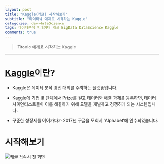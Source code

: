 ```yaml
---  
layout: post  
title: "Kaggle(캐글) 시작해보기"  
subtitle: "타이타닉 예제로 시작하는 Kaggle"  
categories: dev-dataScience
tags: 데이터분석 빅데이터 캐글 BigData DataScience Kaggle
comments: true  
---  
```


> Titanic 예제로 시작하는 Kaggle

---

# [Kaggle](https://www.kaggle.com/)이란?

+ Kaggle은 데이터 분석 경진 대회를 주최하는 플랫폼입니다.

+ Kaggle에 기업 및 단체에서 Prize를 걸고 데이터와 해결 과제를 등록하면, 데이터 사이언티스트들이 이를 해결하기 위해 모델을 개발하고 경쟁하게 되는 시스템입니다.

+ 꾸준한 성장세를 이어가다가 2017년 구글을 모회사 'Alphabet'에 인수되었습니다.


# 시작해보기
![캐글 접속시 첫 화면](https://songhwee1.github.io/assets/img/dev/dataScience/kaggle_first_page.png "캐글 접속시 첫 화면")